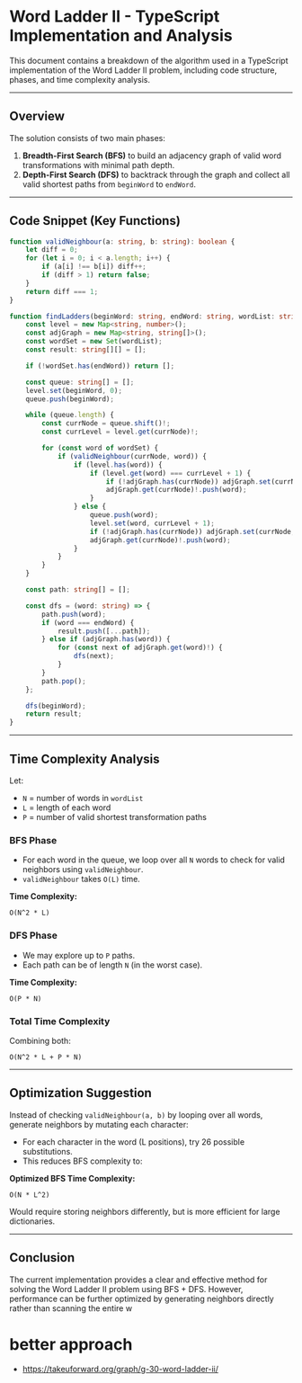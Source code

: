 # Word Ladder II - TypeScript Implementation and Analysis

This document contains a breakdown of the algorithm used in a TypeScript implementation of the Word Ladder II problem, including code structure, phases, and time complexity analysis.

---

## Overview

The solution consists of two main phases:

1. **Breadth-First Search (BFS)** to build an adjacency graph of valid word transformations with minimal path depth.
2. **Depth-First Search (DFS)** to backtrack through the graph and collect all valid shortest paths from `beginWord` to `endWord`.

---

## Code Snippet (Key Functions)

```ts
function validNeighbour(a: string, b: string): boolean {
    let diff = 0;
    for (let i = 0; i < a.length; i++) {
        if (a[i] !== b[i]) diff++;
        if (diff > 1) return false;
    }
    return diff === 1;
}

function findLadders(beginWord: string, endWord: string, wordList: string[]): string[][] {
    const level = new Map<string, number>();
    const adjGraph = new Map<string, string[]>();
    const wordSet = new Set(wordList);
    const result: string[][] = [];

    if (!wordSet.has(endWord)) return [];

    const queue: string[] = [];
    level.set(beginWord, 0);
    queue.push(beginWord);

    while (queue.length) {
        const currNode = queue.shift()!;
        const currLevel = level.get(currNode)!;

        for (const word of wordSet) {
            if (validNeighbour(currNode, word)) {
                if (level.has(word)) {
                    if (level.get(word) === currLevel + 1) {
                        if (!adjGraph.has(currNode)) adjGraph.set(currNode, []);
                        adjGraph.get(currNode)!.push(word);
                    }
                } else {
                    queue.push(word);
                    level.set(word, currLevel + 1);
                    if (!adjGraph.has(currNode)) adjGraph.set(currNode, []);
                    adjGraph.get(currNode)!.push(word);
                }
            }
        }
    }

    const path: string[] = [];

    const dfs = (word: string) => {
        path.push(word);
        if (word === endWord) {
            result.push([...path]);
        } else if (adjGraph.has(word)) {
            for (const next of adjGraph.get(word)!) {
                dfs(next);
            }
        }
        path.pop();
    };

    dfs(beginWord);
    return result;
}
```

---

## Time Complexity Analysis

Let:

* `N` = number of words in `wordList`
* `L` = length of each word
* `P` = number of valid shortest transformation paths

### BFS Phase

* For each word in the queue, we loop over all `N` words to check for valid neighbors using `validNeighbour`.
* `validNeighbour` takes `O(L)` time.

**Time Complexity:**

```
O(N^2 * L)
```

### DFS Phase

* We may explore up to `P` paths.
* Each path can be of length `N` (in the worst case).

**Time Complexity:**

```
O(P * N)
```

### Total Time Complexity

Combining both:

```
O(N^2 * L + P * N)
```

---

## Optimization Suggestion

Instead of checking `validNeighbour(a, b)` by looping over all words, generate neighbors by mutating each character:

* For each character in the word (L positions), try 26 possible substitutions.
* This reduces BFS complexity to:

**Optimized BFS Time Complexity:**

```
O(N * L^2)
```

Would require storing neighbors differently, but is more efficient for large dictionaries.

---

## Conclusion

The current implementation provides a clear and effective method for solving the Word Ladder II problem using BFS + DFS. However, performance can be further optimized by generating neighbors directly rather than scanning the entire w



# better approach


- https://takeuforward.org/graph/g-30-word-ladder-ii/
